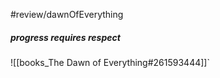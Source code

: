 #review/dawnOfEverything
##### progress requires respect

![[books_The Dawn of Everything#261593444]]`